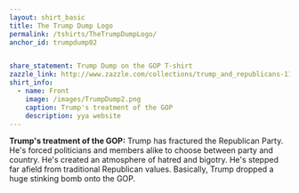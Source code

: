 ```yaml
---
layout: shirt_basic
title: The Trump Dump Logo
permalink: /tshirts/TheTrumpDumpLogo/
anchor_id: trumpdump02


share_statement: Trump Dump on the GOP T-shirt
zazzle_link: http://www.zazzle.com/collections/trump_and_republicans-119319715356742354?rf=238770811450342522
shirt_info:
  - name: Front
    image: /images/TrumpDump2.png
    caption: Trump's treatment of the GOP
    description: yya website
---
```


**Trump's treatment of the GOP:**
Trump has
fractured the Republican Party.  He's forced politicians and members alike to choose between party and country.  He's created an atmosphere of hatred and bigotry.  He's stepped far afield from traditional Republican values.  Basically, Trump dropped a huge stinking bomb onto the GOP.

